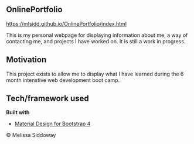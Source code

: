 ## OnlinePortfolio
https://mlsidd.github.io/OnlinePortfolio/index.html

This is my personal webpage for displaying information about me, a way of contacting me, and projects I have worked on.  It is still a work in progress.

## Motivation
This project exists to allow me to display what I have learned during the 6 month intenstive web development boot camp.

## Tech/framework used
<b>Built with</b>
- [Material Design for Bootstrap 4](https://mdbootstrap.com/)

© Melissa Siddoway
